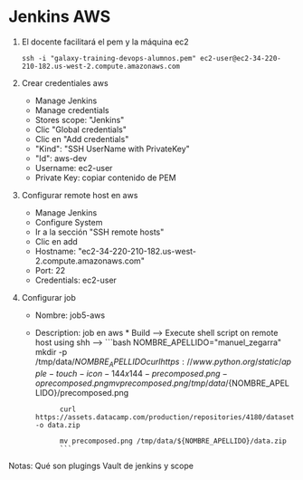 # Jenkins AWS

1. El docente facilitará el pem y la máquina ec2
    ```
    ssh -i "galaxy-training-devops-alumnos.pem" ec2-user@ec2-34-220-210-182.us-west-2.compute.amazonaws.com
    ```

1. Crear credentiales aws

    * Manage Jenkins
    * Manage credentials
    * Stores scope: "Jenkins"
    * Clic "Global credentials"
    * Clic en "Add credentials"
    * "Kind": "SSH UserName with PrivateKey"
    * "Id": aws-dev
    * Username: ec2-user
    * Private Key: copiar contenido de PEM

1. Configurar remote host en aws

    * Manage Jenkins
    * Configure System
    * Ir a la sección "SSH remote hosts"
    * Clic en add
    * Hostname: "ec2-34-220-210-182.us-west-2.compute.amazonaws.com"
    * Port: 22
    * Credentials: ec2-user

1. Configurar job

    * Nombre: job5-aws
    * Description: job en aws
            * Build --> Execute shell script on remote host using shh -->
                ```bash
                NOMBRE_APELLIDO="manuel_zegarra"
                mkdir -p /tmp/data/${NOMBRE_APELLIDO}
                curl https://www.python.org/static/apple-touch-icon-144x144-precomposed.png -o precomposed.png
                mv precomposed.png /tmp/data/${NOMBRE_APELLIDO}/precomposed.png

                curl https://assets.datacamp.com/production/repositories/4180/datasets/eb1d6a36fa3039e4e00064797e1a1600d267b135/201812SpotifyData.zip -o data.zip

                mv precomposed.png /tmp/data/${NOMBRE_APELLIDO}/data.zip
                ```


Notas:
    Qué son plugings
    Vault de jenkins y scope